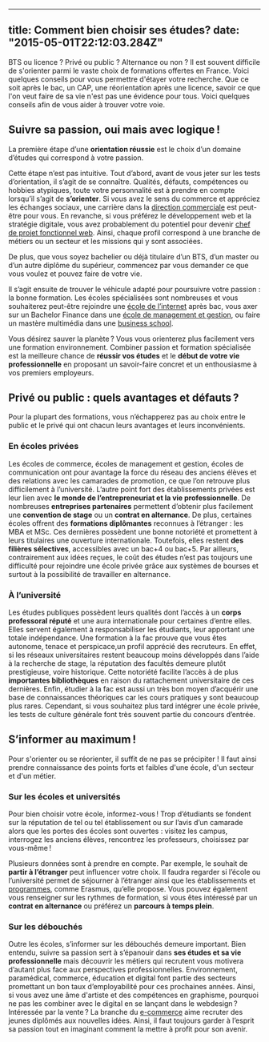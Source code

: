 
---
title: Comment bien choisir ses études?
date: "2015-05-01T22:12:03.284Z"
---
BTS ou licence ? Privé ou public ? Alternance ou non ? Il est souvent difficile de s'orienter parmi le vaste choix de formations offertes en France. Voici quelques conseils pour vous permettre d'étayer votre recherche.
Que ce soit après le bac, un CAP, une réorientation après une licence, savoir ce que l'on veut faire de sa vie n'est pas une évidence pour tous. Voici quelques conseils afin de vous aider à trouver votre voie.

## Suivre sa passion, oui mais avec logique !

La première étape d’une  **orientation réussie**  est le choix d’un domaine d’études qui correspond à votre passion.

Cette étape n’est pas intuitive. Tout d’abord, avant de vous jeter sur les tests d’orientation, il s’agit de se connaître. Qualités, défauts, compétences ou hobbies atypiques, toute votre personnalité est à prendre en compte lorsqu’il s’agit de  **s’orienter**. Si vous avez le sens du commerce et appréciez les échanges sociaux, une carrière dans la  [direction commerciale](https://diplomeo.com/formations-metier-pour-devenir-directeur_commercial)  est peut-être pour vous. En revanche, si vous préférez le développement web et la stratégie digitale, vous avez probablement du potentiel pour devenir  [chef de projet fonctionnel web](https://diplomeo.com/formations-metier-pour-devenir-chef_de_projet_fonctionnel_web). Ainsi, chaque profil correspond à une branche de métiers ou un secteur et les missions qui y sont associées.

De plus, que vous soyez bachelier ou déjà titulaire d’un BTS, d’un master ou d’un autre diplôme du supérieur, commencez par vous demander ce que vous voulez et pouvez faire de votre vie.

Il s’agit ensuite de trouver le véhicule adapté pour poursuivre votre passion : la bonne formation. Les écoles spécialisées sont nombreuses et vous souhaiterez peut-être rejoindre une  [école de l’internet](https://diplomeo.com/etablissements-ecoles_des_metiers_de_l_internet)  après bac, vous axer sur un Bachelor Finance dans une  [école de management et gestion](https://diplomeo.com/etablissements-ecoles_de_management), ou faire un mastère multimédia dans une  [business school](https://diplomeo.com/etablissements-ecoles_de_commerce).

Vous désirez sauver la planète ? Vous vous orienterez plus facilement vers une formation environnement. Combiner passion et formation spécialisée est la meilleure chance de  **réussir vos études**  et le  **début de votre vie professionnelle**  en proposant un savoir-faire concret et un enthousiasme à vos premiers employeurs.

## Privé ou public : quels avantages et défauts ?

Pour la plupart des formations, vous n’échapperez pas au choix entre le public et le privé qui ont chacun leurs avantages et leurs inconvénients.

### En écoles privées

Les écoles de commerce, écoles de management et gestion, écoles de communication ont pour avantage la force du réseau des anciens élèves et des relations avec les camarades de promotion, ce que l’on retrouve plus difficilement à l’université. L’autre point fort des établissements privées est leur lien avec  **le monde de l’entrepreneuriat et la vie professionnelle**. De nombreuses  **entreprises partenaires**  permettent d’obtenir plus facilement une  **convention de stage**  ou un  **contrat en alternance**. De plus, certaines écoles offrent des  **formations diplômantes**  reconnues à l’étranger : les MBA et MSc. Ces dernières possèdent une bonne notoriété et promettent à leurs titulaires une ouverture internationale. Toutefois, elles restent  **des filières sélectives**, accessibles avec un bac+4 ou bac+5. Par ailleurs, contrairement aux idées reçues, le coût des études n’est pas toujours une difficulté pour rejoindre une école privée grâce aux systèmes de bourses et surtout à la possibilité de travailler en alternance.

### À l’université

Les études publiques possèdent leurs qualités dont l’accès à un  **corps professoral réputé**  et une aura internationale pour certaines d’entre elles. Elles servent également à responsabiliser les étudiants, leur apportant une totale indépendance. Une formation à la fac prouve que vous êtes autonome, tenace et perspicace,un profil apprécié des recruteurs. En effet, si les réseaux universitaires restent beaucoup moins développés dans l’aide à la recherche de stage, la réputation des facultés demeure plutôt prestigieuse, voire historique. Cette notoriété facilite l’accès à de plus  **importantes bibliothèques**  en raison du rattachement universitaire de ces dernières.
Enfin, étudier à la fac est aussi un très bon moyen d’acquérir une base de connaissances théoriques car les cours pratiques y sont beaucoup plus rares. Cependant, si vous souhaitez plus tard intégrer une école privée, les tests de culture générale font très souvent partie du concours d’entrée.

## S’informer au maximum !

Pour s'orienter ou se réorienter, il suffit de ne pas se précipiter ! Il faut ainsi prendre connaissance des points forts et faibles d'une école, d'un secteur et d'un métier.

### Sur les écoles et universités

Pour bien choisir votre école, informez-vous ! Trop d’étudiants se fondent sur la réputation de tel ou tel établissement ou sur l’avis d’un camarade alors que les portes des écoles sont ouvertes : visitez les campus, interrogez les anciens élèves, rencontrez les professeurs, choisissez par vous-même !

Plusieurs données sont à prendre en compte. Par exemple, le souhait de  **partir à l’étranger**  peut influencer votre choix. Il faudra regarder si l’école ou l’université permet de séjourner à l’étranger ainsi que les établissements et  [programmes](https://diplomeo.com/actualite-etudier_a_l_etranger_programmes_options), comme Erasmus, qu’elle propose. Vous pouvez également vous renseigner sur les rythmes de formation, si vous êtes intéressé par un  **contrat en alternance**  ou préférez un  **parcours à temps plein**.

### Sur les débouchés

Outre les écoles, s’informer sur les débouchés demeure important. Bien entendu, suivre sa passion sert à s’épanouir dans  **ses études et sa vie professionnelle**  mais découvrir les métiers qui recrutent vous motivera d’autant plus face aux perspectives professionnelles. Environnement, paramédical, commerce, éducation et digital font partie des secteurs promettant un bon taux d’employabilité pour ces prochaines années. Ainsi, si vous avez une âme d'artiste et des compétences en graphisme, pourquoi ne pas les combiner avec le digital en se lançant dans le webdesign ? Intéressée par la vente ? La branche du  [e-commerce](https://diplomeo.com/actualite-metiers_qui_recrutent_ecommerce)  aime recruter des jeunes diplômés aux nouvelles idées. Ainsi, il faut toujours garder à l’esprit sa passion tout en imaginant comment la mettre à profit pour son avenir.
